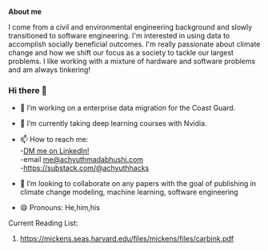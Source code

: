 **About me**

I come from a civil and environmental engineering background and slowly transitioned to software engineering. I'm interested in using data to accomplish socially beneficial outcomes. I'm really passionate about climate change and how we shift our focus as a society to tackle our largest problems. I like working with a mixture of hardware and software problems and am always tinkering!


### Hi there 👋

- 🔭 I’m working on a enterprise data migration for the Coast Guard.
- 🌱 I’m currently taking deep learning courses with Nvidia.
- 📫 How to reach me: \
      -[DM me on LinkedIn!](https://www.linkedin.com/in/achyuthmadabhushi/)\
      -email me@achyuthmadabhushi.com \
      -https://substack.com/@achyuthhacks 

- 👯 I’m looking to collaborate on any papers with the goal of publishing in climate change modeling, machine learning, software engineering 
- 😄 Pronouns: He,him,his

Current Reading List:
1. https://mickens.seas.harvard.edu/files/mickens/files/carbink.pdf


